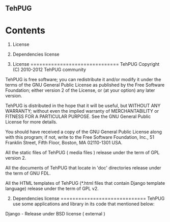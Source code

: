 
TehPUG
------------------------------
Contents
==============================

1. License
2. Dependencies license

1. License
==============================
TehPUG
Copyright (C) 2010-2012  TehPUG community

  TehPUG is free software; you can redistribute it and/or modify
it under the terms of the GNU General Public License as published by
the Free Software Foundation; either version 2 of the License, or
(at your option) any later version.

  TehPUG is distributed in the hope that it will be useful,
but WITHOUT ANY WARRANTY; without even the implied warranty of
MERCHANTABILITY or FITNESS FOR A PARTICULAR PURPOSE.  See the
GNU General Public License for more details.

  You should have received a copy of the GNU General Public License along
with this program; if not, write to the Free Software Foundation, Inc.,
51 Franklin Street, Fifth Floor, Boston, MA 02110-1301 USA.

  All the static files of TehPUG ( media files ) release under the term of
GPL version 2.

  All the documents of TehPUG that locate in 'doc' directories release
under the term of GNU FDL.

  All the HTML templates of TehPUG (*.html files that contain Django template
language) release under the term of GPL v2.

2. Dependencies license
=============================
TehPUG use some applications and library in its code that mentioned below:

Django - Release under BSD license ( external )

